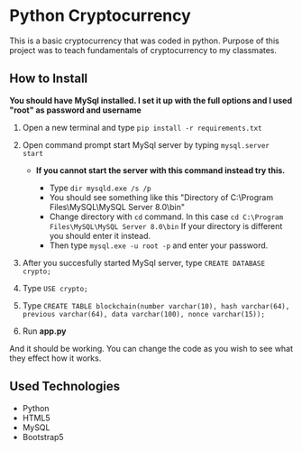 # Python Cryptocurrency

This is a basic cryptocurrency that was coded in python. Purpose of this project was to teach fundamentals of cryptocurrency to my classmates.

## How to Install

**You should have MySql installed. I set it up with the full options and I used "root" as password and username**

1. Open a new terminal and type `pip install -r requirements.txt`

2. Open command prompt start MySql server by typing `mysql.server start`

    - **If you cannot start the server with this command instead try this.**

        - Type `dir mysqld.exe /s /p`
        - You should see something like this "Directory of C:\Program Files\MySQL\MySQL Server 8.0\bin"
        - Change directory with `cd` command. In this case `cd C:\Program Files\MySQL\MySQL Server 8.0\bin` If your directory is different you should enter it instead.
        - Then type `mysql.exe -u root -p` and enter your password.
        
3. After you succesfully started MySql server, type `CREATE DATABASE crypto;`

4. Type `USE crypto;`

5. Type `CREATE TABLE blockchain(number varchar(10), hash varchar(64), previous varchar(64), data varchar(100), nonce varchar(15));`

6. Run **app.py**

And it should be working. You can change the code as you wish to see what they effect how it works.



## Used Technologies

- Python
- HTML5
- MySQL
- Bootstrap5
